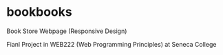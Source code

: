 # bookbooks
Book Store Webpage (Responsive Design)

Fianl Project in WEB222 (Web Programming Principles) at Seneca College

